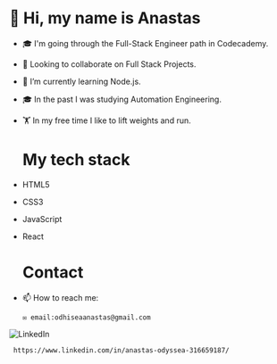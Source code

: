    
   
   # 👋 Hi, my name is Anastas
- 🎓 I'm going through the Full-Stack Engineer path in Codecademy.
- 👯 Looking to collaborate on Full Stack Projects.
- 🌱 I’m currently learning Node.js.
- 🎓 In the past I was studying Automation Engineering. 
- 🏋️ In my free time I like to lift weights and run.

   #  My tech stack
- HTML5
- CSS3
- JavaScript
- React

   # Contact  

- 📫 How to reach me: 
      
      ✉️ email:odhiseaanastas@gmail.com
![LinkedIn](https://img.shields.io/badge/linkedin-%230077B5.svg?style=for-the-badge&logo=linkedin&logoColor=white)

     https://www.linkedin.com/in/anastas-odyssea-316659187/
     

     

